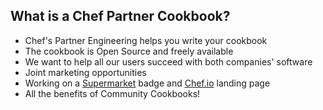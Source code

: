 ## What is a Chef Partner Cookbook?
* Chef's Partner Engineering helps you write your cookbook
* The cookbook is Open Source and freely available
 * We want to help all our users succeed with both companies' software
* Joint marketing opportunities
* Working on a [Supermarket](https://supermarket.chef.io) badge and [Chef.io](https://chef.io) landing page
* All the benefits of Community Cookbooks!
